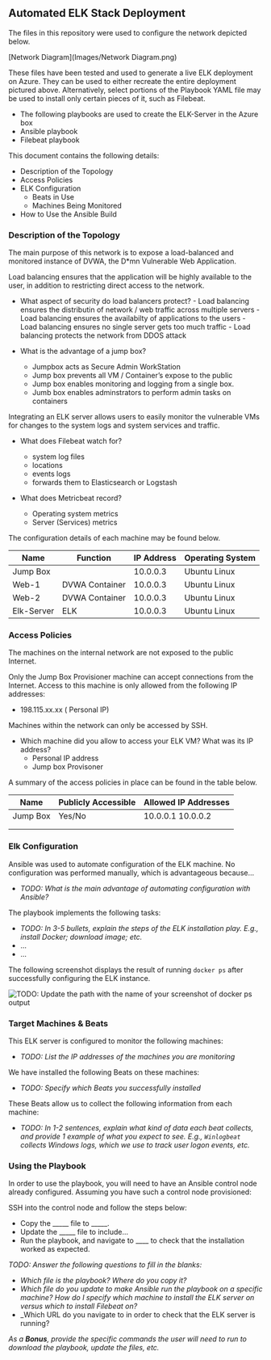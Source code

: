 ## Automated ELK Stack Deployment

The files in this repository were used to configure the network depicted below.

[Network Diagram](Images/Network Diagram.png)


These files have been tested and used to generate a live ELK deployment on Azure. They can be used to either recreate the entire deployment pictured above. Alternatively, select portions of the Playbook YAML file may be used to install only certain pieces of it, such as Filebeat.

  - The following playbooks are used to create the ELK-Server in the Azure box
   - Ansible playbook
   - Filebeat playbook

This document contains the following details:
- Description of the Topology
- Access Policies
- ELK Configuration
  - Beats in Use
  - Machines Being Monitored
- How to Use the Ansible Build


### Description of the Topology

The main purpose of this network is to expose a load-balanced and monitored instance of DVWA, the D*mn Vulnerable Web Application.

Load balancing ensures that the application will be highly available to the user, in addition to restricting direct access to the network.
- What aspect of security do load balancers protect? 
        - Load balancing ensures the distributin of network / web traffic across multiple servers
        - Load balancing ensures the availabilty of applications to the users
        - Load balancing ensures no single server gets too much traffic
        - Load balancing protects the network from DDOS attack
        
- What is the advantage of a jump box?
  - Jumpbox acts as Secure Admin WorkStation
  - Jump box prevents all VM / Container’s expose to the public
  - Jump box enables monitoring and logging from a single box.
  - Jumb box enables adminstrators to perform admin tasks on containers
  
Integrating an ELK server allows users to easily monitor the vulnerable VMs for changes to the system logs and system services and traffic.
- What does Filebeat watch for?
    - system log files 
    - locations
    - events logs
    - forwards them to Elasticsearch or Logstash
    
- What does Metricbeat record?
  - Operating system metrics
  - Server (Services) metrics
  

The configuration details of each machine may be found below.

| Name | Function | IP Address | Operating System |
|-|-|-|-|
| Jump Box |  | 10.0.0.3 | Ubuntu Linux |
| Web-1 | DVWA Container | 10.0.0.3 | Ubuntu Linux |
| Web-2 | DVWA Container | 10.0.0.3 | Ubuntu Linux |
| Elk-Server | ELK | 10.0.0.3 | Ubuntu Linux |

### Access Policies

The machines on the internal network are not exposed to the public Internet. 

Only the Jump Box Provisioner machine can accept connections from the Internet. Access to this machine is only allowed from the following IP addresses:
- 198.115.xx.xx ( Personal IP)

Machines within the network can only be accessed by SSH.
- Which machine did you allow to access your ELK VM? What was its IP address?
  - Personal IP address
  - Jump box Provisoner

A summary of the access policies in place can be found in the table below.

| Name     | Publicly Accessible | Allowed IP Addresses |
|----------|---------------------|----------------------|
| Jump Box | Yes/No              | 10.0.0.1 10.0.0.2    |
|          |                     |                      |
|          |                     |                      |

### Elk Configuration

Ansible was used to automate configuration of the ELK machine. No configuration was performed manually, which is advantageous because...
- _TODO: What is the main advantage of automating configuration with Ansible?_

The playbook implements the following tasks:
- _TODO: In 3-5 bullets, explain the steps of the ELK installation play. E.g., install Docker; download image; etc._
- ...
- ...

The following screenshot displays the result of running `docker ps` after successfully configuring the ELK instance.

![TODO: Update the path with the name of your screenshot of docker ps output](Images/docker_ps_output.png)

### Target Machines & Beats
This ELK server is configured to monitor the following machines:
- _TODO: List the IP addresses of the machines you are monitoring_

We have installed the following Beats on these machines:
- _TODO: Specify which Beats you successfully installed_

These Beats allow us to collect the following information from each machine:
- _TODO: In 1-2 sentences, explain what kind of data each beat collects, and provide 1 example of what you expect to see. E.g., `Winlogbeat` collects Windows logs, which we use to track user logon events, etc._

### Using the Playbook
In order to use the playbook, you will need to have an Ansible control node already configured. Assuming you have such a control node provisioned: 

SSH into the control node and follow the steps below:
- Copy the _____ file to _____.
- Update the _____ file to include...
- Run the playbook, and navigate to ____ to check that the installation worked as expected.

_TODO: Answer the following questions to fill in the blanks:_
- _Which file is the playbook? Where do you copy it?_
- _Which file do you update to make Ansible run the playbook on a specific machine? How do I specify which machine to install the ELK server on versus which to install Filebeat on?_
- _Which URL do you navigate to in order to check that the ELK server is running?

_As a **Bonus**, provide the specific commands the user will need to run to download the playbook, update the files, etc._

